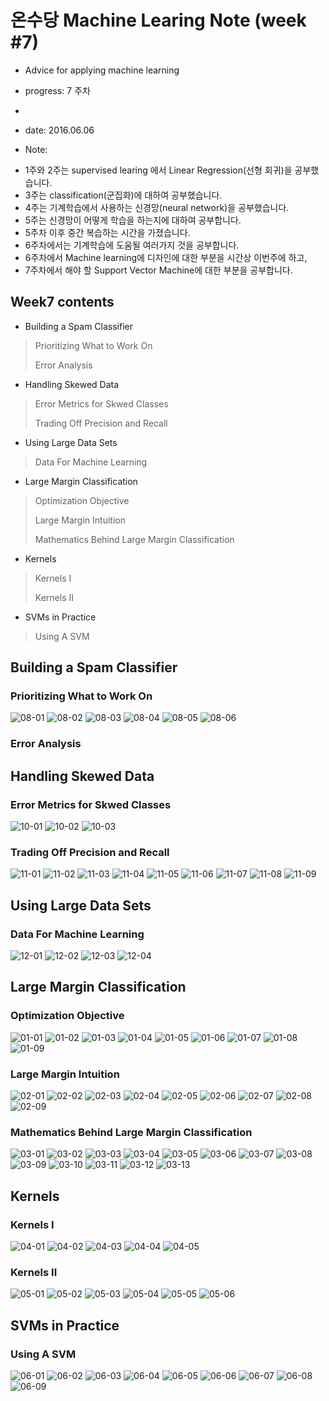# 온수당 Machine Learing Note (week #7)
* Advice for applying machine learning
* progress: 7 주차
*
* date: 2016.06.06

* Note:
 - 1주와 2주는 supervised learing 에서 Linear Regression(선형 회귀)을 공부했습니다.
 - 3주는 classification(군집화)에 대하여 공부했습니다.
 - 4주는 기계학습에서 사용하는 신경망(neural network)을 공부했습니다.
 - 5주는 신경망이 어떻게 학습을 하는지에 대하여 공부합니다.
 - 5주차 이후 중간 복습하는 시간을 가졌습니다. 
 - 6주차에서는 기계학습에 도움될 여러가지 것을 공부합니다. 
 - 6주차에서 Machine learning에 디자인에 대한 부분을 시간상 이번주에 하고,
 - 7주차에서 해야 할 Support Vector Machine에 대한 부분을 공부합니다.
 
## Week7 contents
* Building a Spam Classifier
> Prioritizing What to Work On
>
> Error Analysis

* Handling Skewed Data
> Error Metrics for Skwed Classes
>
> Trading Off Precision and Recall

* Using Large Data Sets
> Data For Machine Learning

* Large Margin Classification
> Optimization Objective
>
> Large Margin Intuition
>
> Mathematics Behind Large Margin Classification

* Kernels
> Kernels I
>
> Kernels II

* SVMs in Practice
> Using A SVM

## Building a Spam Classifier

### Prioritizing What to Work On

![08-01](https://github.com/hephaex/ML_class/blob/master/week6/week6_08_PrioritizingWhatToWorkOn_01.png)
![08-02](https://github.com/hephaex/ML_class/blob/master/week6/week6_08_PrioritizingWhatToWorkOn_02.png)
![08-03](https://github.com/hephaex/ML_class/blob/master/week6/week6_08_PrioritizingWhatToWorkOn_03.png)
![08-04](https://github.com/hephaex/ML_class/blob/master/week6/week6_08_PrioritizingWhatToWorkOn_04.png)
![08-05](https://github.com/hephaex/ML_class/blob/master/week6/week6_08_PrioritizingWhatToWorkOn_05.png)
![08-06](https://github.com/hephaex/ML_class/blob/master/week6/week6_08_PrioritizingWhatToWorkOn_06.png)

### Error Analysis



## Handling Skewed Data

### Error Metrics for Skwed Classes

![10-01](https://github.com/hephaex/ML_class/blob/master/week6/week6_10_ErroeMetrics4SkewedClass_01.png)
![10-02](https://github.com/hephaex/ML_class/blob/master/week6/week6_10_ErroeMetrics4SkewedClass_02.png)
![10-03](https://github.com/hephaex/ML_class/blob/master/week6/week6_10_ErroeMetrics4SkewedClass_03.png)

### Trading Off Precision and Recall

![11-01](https://github.com/hephaex/ML_class/blob/master/week6/week6_11_TradingOffPrecisionAndRecall_01.png)
![11-02](https://github.com/hephaex/ML_class/blob/master/week6/week6_11_TradingOffPrecisionAndRecall_02.png)
![11-03](https://github.com/hephaex/ML_class/blob/master/week6/week6_11_TradingOffPrecisionAndRecall_03.png)
![11-04](https://github.com/hephaex/ML_class/blob/master/week6/week6_11_TradingOffPrecisionAndRecall_04.png)
![11-05](https://github.com/hephaex/ML_class/blob/master/week6/week6_11_TradingOffPrecisionAndRecall_05.png)
![11-06](https://github.com/hephaex/ML_class/blob/master/week6/week6_11_TradingOffPrecisionAndRecall_06.png)
![11-07](https://github.com/hephaex/ML_class/blob/master/week6/week6_11_TradingOffPrecisionAndRecall_07.png)
![11-08](https://github.com/hephaex/ML_class/blob/master/week6/week6_11_TradingOffPrecisionAndRecall_08.png)
![11-09](https://github.com/hephaex/ML_class/blob/master/week6/week6_11_TradingOffPrecisionAndRecall_09.png)

## Using Large Data Sets

### Data For Machine Learning

![12-01](https://github.com/hephaex/ML_class/blob/master/week6/week6_12_DataForMachineLearning_01.png)
![12-02](https://github.com/hephaex/ML_class/blob/master/week6/week6_12_DataForMachineLearning_02.png)
![12-03](https://github.com/hephaex/ML_class/blob/master/week6/week6_12_DataForMachineLearning_03.png)
![12-04](https://github.com/hephaex/ML_class/blob/master/week6/week6_12_DataForMachineLearning_04.png)

## Large Margin Classification

### Optimization Objective
![01-01](https://github.com/hephaex/ML_class/blob/master/week7/week7_01_Optimization_01.png)
![01-02](https://github.com/hephaex/ML_class/blob/master/week7/week7_01_Optimization_02.png)
![01-03](https://github.com/hephaex/ML_class/blob/master/week7/week7_01_Optimization_03.png)
![01-04](https://github.com/hephaex/ML_class/blob/master/week7/week7_01_Optimization_04.png)
![01-05](https://github.com/hephaex/ML_class/blob/master/week7/week7_01_Optimization_05.png)
![01-06](https://github.com/hephaex/ML_class/blob/master/week7/week7_01_Optimization_06.png)
![01-07](https://github.com/hephaex/ML_class/blob/master/week7/week7_01_Optimization_07.png)
![01-08](https://github.com/hephaex/ML_class/blob/master/week7/week7_01_Optimization_08.png)
![01-09](https://github.com/hephaex/ML_class/blob/master/week7/week7_01_Optimization_09.png)

### Large Margin Intuition

![02-01](https://github.com/hephaex/ML_class/blob/master/week7/week7_02_LargeMargin_01.png)
![02-02](https://github.com/hephaex/ML_class/blob/master/week7/week7_02_LargeMargin_02.png)
![02-03](https://github.com/hephaex/ML_class/blob/master/week7/week7_02_LargeMargin_03.png)
![02-04](https://github.com/hephaex/ML_class/blob/master/week7/week7_02_LargeMargin_04.png)
![02-05](https://github.com/hephaex/ML_class/blob/master/week7/week7_02_LargeMargin_05.png)
![02-06](https://github.com/hephaex/ML_class/blob/master/week7/week7_02_LargeMargin_06.png)
![02-07](https://github.com/hephaex/ML_class/blob/master/week7/week7_02_LargeMargin_07.png)
![02-08](https://github.com/hephaex/ML_class/blob/master/week7/week7_02_LargeMargin_08.png)
![02-09](https://github.com/hephaex/ML_class/blob/master/week7/week7_02_LargeMargin_09.png)


### Mathematics Behind Large Margin Classification
![03-01](https://github.com/hephaex/ML_class/blob/master/week7/week7_03_BehindLargeMargin_01.png)
![03-02](https://github.com/hephaex/ML_class/blob/master/week7/week7_03_BehindLargeMargin_02.png)
![03-03](https://github.com/hephaex/ML_class/blob/master/week7/week7_03_BehindLargeMargin_03.png)
![03-04](https://github.com/hephaex/ML_class/blob/master/week7/week7_03_BehindLargeMargin_04.png)
![03-05](https://github.com/hephaex/ML_class/blob/master/week7/week7_03_BehindLargeMargin_05.png)
![03-06](https://github.com/hephaex/ML_class/blob/master/week7/week7_03_BehindLargeMargin_06.png)
![03-07](https://github.com/hephaex/ML_class/blob/master/week7/week7_03_BehindLargeMargin_07.png)
![03-08](https://github.com/hephaex/ML_class/blob/master/week7/week7_03_BehindLargeMargin_08.png)
![03-09](https://github.com/hephaex/ML_class/blob/master/week7/week7_03_BehindLargeMargin_09.png)
![03-10](https://github.com/hephaex/ML_class/blob/master/week7/week7_03_BehindLargeMargin_10.png)
![03-11](https://github.com/hephaex/ML_class/blob/master/week7/week7_03_BehindLargeMargin_11.png)
![03-12](https://github.com/hephaex/ML_class/blob/master/week7/week7_03_BehindLargeMargin_12.png)
![03-13](https://github.com/hephaex/ML_class/blob/master/week7/week7_03_BehindLargeMargin_13.png)

## Kernels

### Kernels I
![04-01](https://github.com/hephaex/ML_class/blob/master/week7/week7_04_Kernel1_01.png)
![04-02](https://github.com/hephaex/ML_class/blob/master/week7/week7_04_Kernel1_02.png)
![04-03](https://github.com/hephaex/ML_class/blob/master/week7/week7_04_Kernel1_03.png)
![04-04](https://github.com/hephaex/ML_class/blob/master/week7/week7_04_Kernel1_04.png)
![04-05](https://github.com/hephaex/ML_class/blob/master/week7/week7_04_Kernel1_05.png)
### Kernels II
![05-01](https://github.com/hephaex/ML_class/blob/master/week7/week7_05_Kernel2_01.png)
![05-02](https://github.com/hephaex/ML_class/blob/master/week7/week7_05_Kernel2_02.png)
![05-03](https://github.com/hephaex/ML_class/blob/master/week7/week7_05_Kernel2_03.png)
![05-04](https://github.com/hephaex/ML_class/blob/master/week7/week7_05_Kernel2_04.png)
![05-05](https://github.com/hephaex/ML_class/blob/master/week7/week7_05_Kernel2_05.png)
![05-06](https://github.com/hephaex/ML_class/blob/master/week7/week7_05_Kernel2_06.png)

## SVMs in Practice
### Using A SVM

![06-01](https://github.com/hephaex/ML_class/blob/master/week7/week7_06_SVM_01.png)
![06-02](https://github.com/hephaex/ML_class/blob/master/week7/week7_06_SVM_02.png)
![06-03](https://github.com/hephaex/ML_class/blob/master/week7/week7_06_SVM_03.png)
![06-04](https://github.com/hephaex/ML_class/blob/master/week7/week7_06_SVM_04.png)
![06-05](https://github.com/hephaex/ML_class/blob/master/week7/week7_06_SVM_05.png)
![06-06](https://github.com/hephaex/ML_class/blob/master/week7/week7_06_SVM_06.png)
![06-07](https://github.com/hephaex/ML_class/blob/master/week7/week7_06_SVM_07.png)
![06-08](https://github.com/hephaex/ML_class/blob/master/week7/week7_06_SVM_08.png)
![06-09](https://github.com/hephaex/ML_class/blob/master/week7/week7_06_SVM_09.png)


